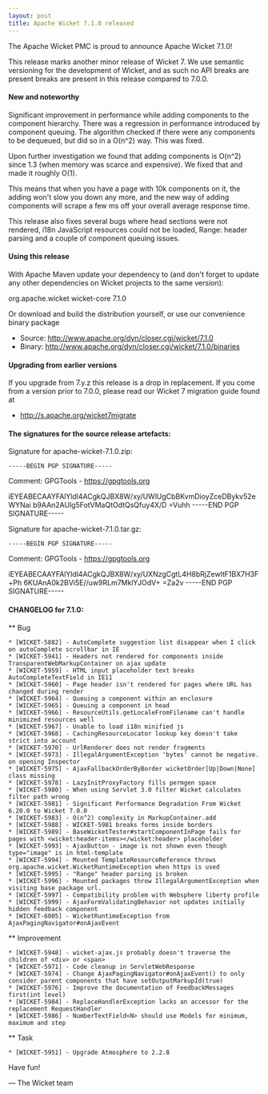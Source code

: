 ```yaml
---
layout: post
title: Apache Wicket 7.1.0 released
---
```


The Apache Wicket PMC is proud to announce Apache Wicket 7.1.0!

This release marks another minor release of Wicket 7. We
use semantic versioning for the development of Wicket, and as such no
API breaks are present breaks are present in this release compared to
7.0.0.

#### New and noteworthy

Significant improvement in performance while adding components to
the component hierarchy. There was a regression in performance
introduced by component queuing. The algorithm checked if there were
any components to be dequeued, but did so in a O(n^2) way. This was
fixed.

Upon further investigation we found that adding components is O(n^2)
since 1.3 (when memory was scarce and expensive). We fixed that and
made it roughly O(1).

This means that when you have a page with 10k components on it, the
adding won't slow you down any more, and the new way of adding
components will scrape a few ms off your overall average response time.

This release also fixes several bugs where head sections were not rendered,
i18n JavaScript resources could not be loaded, Range: header parsing and
a couple of component queuing issues.

#### Using this release

With Apache Maven update your dependency to (and don't forget to
update any other dependencies on Wicket projects to the same version):

<dependency>
    <groupId>org.apache.wicket</groupId>
    <artifactId>wicket-core</artifactId>
    <version>7.1.0</version>
</dependency>

Or download and build the distribution yourself, or use our
convenience binary package

 * Source: http://www.apache.org/dyn/closer.cgi/wicket/7.1.0
 * Binary: http://www.apache.org/dyn/closer.cgi/wicket/7.1.0/binaries

#### Upgrading from earlier versions

If you upgrade from 7.y.z this release is a drop in replacement. If
you come from a version prior to 7.0.0, please read our Wicket 7
migration guide found at

 * http://s.apache.org/wicket7migrate

#### The signatures for the source release artefacts:

    
Signature for apache-wicket-7.1.0.zip:

    -----BEGIN PGP SIGNATURE-----
Comment: GPGTools - https://gpgtools.org

iEYEABECAAYFAlYldl4ACgkQJBX8W/xy/UWlUgCbBKvmDioyZceDBykv52eWYNai
b9AAn2AUlg5FotVMaQtOdtQsQfuy4X/D
=Vuhh
-----END PGP SIGNATURE-----
    
Signature for apache-wicket-7.1.0.tar.gz:

    -----BEGIN PGP SIGNATURE-----
Comment: GPGTools - https://gpgtools.org

iEYEABECAAYFAlYldl4ACgkQJBX8W/xy/UXNzgCgtL4H8bRjZewltF1BX7H3F+Ph
6KUAnA0k2BVi5E//uw9RLm7MklYJOdV+
=Za2v
-----END PGP SIGNATURE-----

#### CHANGELOG for 7.1.0:
    
** Bug

    * [WICKET-5882] - AutoComplete suggestion list disappear when I click on autoComplete scrollbar in IE
    * [WICKET-5941] - Headers not rendered for components inside TransparentWebMarkupContainer on ajax update
    * [WICKET-5959] - HTML input placeholder text breaks AutoCompleteTextField in IE11
    * [WICKET-5960] - Page header isn't rendered for pages where URL has changed during render
    * [WICKET-5964] - Queuing a component within an enclosure
    * [WICKET-5965] - Queuing a component in head
    * [WICKET-5966] - ResourceUtils.getLocaleFromFilename can't handle minimized resources well
    * [WICKET-5967] - Unable to load i18n minified js
    * [WICKET-5968] - CachingResourceLocator lookup key doesn't take strict into account
    * [WICKET-5970] - UrlRenderer does not render fragments
    * [WICKET-5973] - IllegalArgumentException 'bytes' cannot be negative. on opening Inspector
    * [WICKET-5975] - AjaxFallbackOrderByBorder wicketOrder[Up|Down|None] class missing
    * [WICKET-5978] - LazyInitProxyFactory fills permgen space
    * [WICKET-5980] - When using Servlet 3.0 filter Wicket calculates filter path wrong
    * [WICKET-5981] - Significant Performance Degradation From Wicket 6.20.0 to Wicket 7.0.0
    * [WICKET-5983] - O(n^2) complexity in MarkupContainer.add
    * [WICKET-5988] - WICKET-5981 breaks forms inside borders
    * [WICKET-5989] - BaseWicketTester#startComponentInPage fails for pages with <wicket:header-items></wicket:header> placeholder
    * [WICKET-5993] - AjaxButton - image is not shown even though type="image" is in html-template 
    * [WICKET-5994] - Mounted TemplateResourceReference throws  org.apache.wicket.WicketRuntimeException when https is used
    * [WICKET-5995] - "Range" header parsing is broken
    * [WICKET-5996] - Mounted packages throw IllegalArgumentException when visiting base package url.
    * [WICKET-5997] - Compatibility problem with Websphere liberty profile
    * [WICKET-5999] - AjaxFormValidatingBehavior not updates initially hidden feedback component
    * [WICKET-6005] - WicketRuntimeException from AjaxPagingNavigator#onAjaxEvent

** Improvement

    * [WICKET-5948] - wicket-ajax.js probably doesn't traverse the children of <div> or <span>
    * [WICKET-5971] - Code cleanup in ServletWebResponse
    * [WICKET-5974] - Change AjaxPagingNavigator#onAjaxEvent() to only consider parent components that have setOutputMarkupId(true)
    * [WICKET-5976] - Improve the documentation of FeedbackMessages first(int level)
    * [WICKET-5984] - ReplaceHandlerException lacks an accessor for the replacement RequestHandler
    * [WICKET-5986] - NumberTextField<N> should use Models for minimum, maximum and step

** Task

    * [WICKET-5951] - Upgrade Atmosphere to 2.2.8

Have fun!

— The Wicket team
